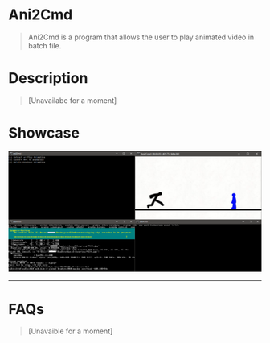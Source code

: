 # Ani2Cmd
>Ani2Cmd is a program that allows the user to play animated video in batch file.

# Description
>[Unavailabe for a moment]

# Showcase

![](.github/prev1.png)
________

# FAQs
>[Unavaible for a moment]
